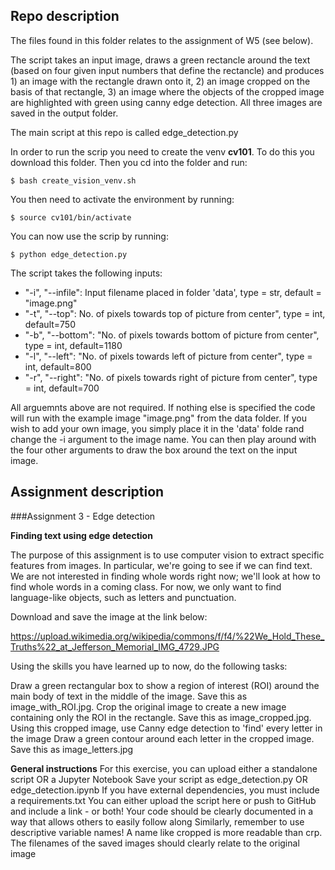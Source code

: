 ## Repo description 

The files found in this folder relates to the assignment of W5 (see below). 

The script takes an input image, draws a green rectancle around the text (based on four given input numbers that define the rectancle) and produces 1) an image with the rectangle drawn onto it, 2) an image cropped on the basis of that rectangle, 3) an image where the objects of the cropped image are highlighted with green using canny edge detection. 
All three images are saved in the output folder. 

The main script at this repo is called edge_detection.py

In order to run the scrip you need to create the venv __cv101__. To do this you download this folder. Then you cd into the folder and run:

`$ bash create_vision_venv.sh`

You then need to activate the environment by running: 

`$ source cv101/bin/activate`

You can now use the scrip by running: 

`$ python edge_detection.py`


The script takes the following inputs: 

* "-i", "--infile": Input filename placed in folder 'data', type = str, default = "image.png"
* "-t", "--top": No. of pixels towards top of picture from center", type = int, default=750
* "-b", "--bottom": "No. of pixels towards bottom of picture from center", type = int, default=1180
* "-l", "--left": "No. of pixels towards left of picture from center", type = int, default=800
* "-r", "--right": "No. of pixels towards right of picture from center", type = int, default=700

All arguemnts above are not required. If nothing else is specified the code will run with the example image "image.png" from the data folder. If you wish to add your own image, you simply place it in the 'data' folde rand change the -i argument to the image name. You can then play around with the four other arguments to draw the box around the text on the input image. 









## Assignment description 

###Assignment 3 - Edge detection

__Finding text using edge detection__

The purpose of this assignment is to use computer vision to extract specific features from images. In particular, we're going to see if we can find text. We are not interested in finding whole words right now; we'll look at how to find whole words in a coming class. For now, we only want to find language-like objects, such as letters and punctuation.

Download and save the image at the link below:

https://upload.wikimedia.org/wikipedia/commons/f/f4/%22We_Hold_These_Truths%22_at_Jefferson_Memorial_IMG_4729.JPG

Using the skills you have learned up to now, do the following tasks:

Draw a green rectangular box to show a region of interest (ROI) around the main body of text in the middle of the image. Save this as image_with_ROI.jpg.
Crop the original image to create a new image containing only the ROI in the rectangle. Save this as image_cropped.jpg.
Using this cropped image, use Canny edge detection to 'find' every letter in the image
Draw a green contour around each letter in the cropped image. Save this as image_letters.jpg


__General instructions__
For this exercise, you can upload either a standalone script OR a Jupyter Notebook
Save your script as edge_detection.py OR edge_detection.ipynb
If you have external dependencies, you must include a requirements.txt
You can either upload the script here or push to GitHub and include a link - or both!
Your code should be clearly documented in a way that allows others to easily follow along
Similarly, remember to use descriptive variable names! A name like cropped is more readable than crp. The filenames of the saved images should clearly relate to the original image
